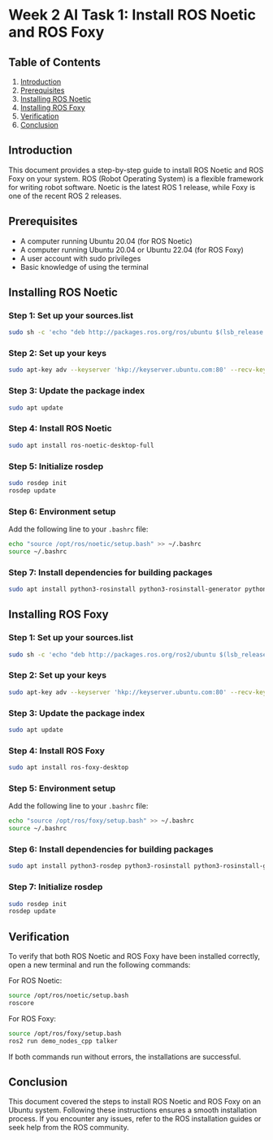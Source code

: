 
# Week 2 AI Task 1: Install ROS Noetic and ROS Foxy

## Table of Contents
1. [Introduction](#introduction)
2. [Prerequisites](#prerequisites)
3. [Installing ROS Noetic](#installing-ros-noetic)
4. [Installing ROS Foxy](#installing-ros-foxy)
5. [Verification](#verification)
6. [Conclusion](#conclusion)

## Introduction
This document provides a step-by-step guide to install ROS Noetic and ROS Foxy on your system. ROS (Robot Operating System) is a flexible framework for writing robot software. Noetic is the latest ROS 1 release, while Foxy is one of the recent ROS 2 releases.

## Prerequisites
- A computer running Ubuntu 20.04 (for ROS Noetic)
- A computer running Ubuntu 20.04 or Ubuntu 22.04 (for ROS Foxy)
- A user account with sudo privileges
- Basic knowledge of using the terminal

## Installing ROS Noetic

### Step 1: Set up your sources.list
```sh
sudo sh -c 'echo "deb http://packages.ros.org/ros/ubuntu $(lsb_release -sc) main" > /etc/apt/sources.list.d/ros-latest.list'
```

### Step 2: Set up your keys
```sh
sudo apt-key adv --keyserver 'hkp://keyserver.ubuntu.com:80' --recv-key C1CF6E31E6BADE8868B172B4F42ED6FBAB17C654
```

### Step 3: Update the package index
```sh
sudo apt update
```

### Step 4: Install ROS Noetic
```sh
sudo apt install ros-noetic-desktop-full
```

### Step 5: Initialize rosdep
```sh
sudo rosdep init
rosdep update
```

### Step 6: Environment setup
Add the following line to your `.bashrc` file:
```sh
echo "source /opt/ros/noetic/setup.bash" >> ~/.bashrc
source ~/.bashrc
```

### Step 7: Install dependencies for building packages
```sh
sudo apt install python3-rosinstall python3-rosinstall-generator python3-wstool build-essential
```

## Installing ROS Foxy

### Step 1: Set up your sources.list
```sh
sudo sh -c 'echo "deb http://packages.ros.org/ros2/ubuntu $(lsb_release -cs) main" > /etc/apt/sources.list.d/ros2-latest.list'
```

### Step 2: Set up your keys
```sh
sudo apt-key adv --keyserver 'hkp://keyserver.ubuntu.com:80' --recv-key C1CF6E31E6BADE8868B172B4F42ED6FBAB17C654
```

### Step 3: Update the package index
```sh
sudo apt update
```

### Step 4: Install ROS Foxy
```sh
sudo apt install ros-foxy-desktop
```

### Step 5: Environment setup
Add the following line to your `.bashrc` file:
```sh
echo "source /opt/ros/foxy/setup.bash" >> ~/.bashrc
source ~/.bashrc
```

### Step 6: Install dependencies for building packages
```sh
sudo apt install python3-rosdep python3-rosinstall python3-rosinstall-generator python3-wstool build-essential
```

### Step 7: Initialize rosdep
```sh
sudo rosdep init
rosdep update
```

## Verification
To verify that both ROS Noetic and ROS Foxy have been installed correctly, open a new terminal and run the following commands:

For ROS Noetic:
```sh
source /opt/ros/noetic/setup.bash
roscore
```

For ROS Foxy:
```sh
source /opt/ros/foxy/setup.bash
ros2 run demo_nodes_cpp talker
```

If both commands run without errors, the installations are successful.

## Conclusion
This document covered the steps to install ROS Noetic and ROS Foxy on an Ubuntu system. Following these instructions ensures a smooth installation process. If you encounter any issues, refer to the ROS installation guides or seek help from the ROS community.
